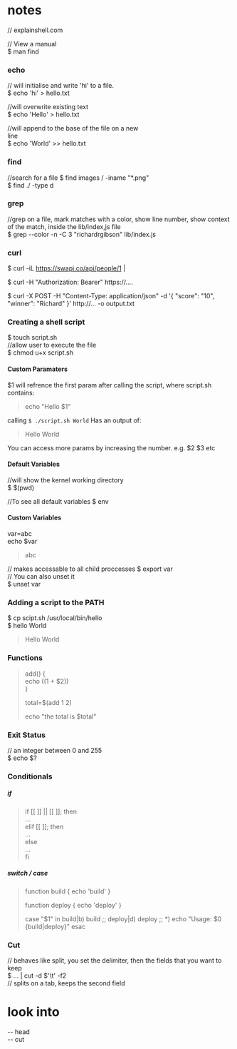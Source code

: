 
# notes
// explainshell.com

// View a manual  
$ man find 

### echo
// will initialise and write 'hi' to a file.   
$ echo 'hi' > hello.txt

//will overwrite existing text  
$ echo 'Hello' > hello.txt

//will append to the base of the file on a new  
line  
$ echo 'World' >> hello.txt

### find
//search for a file
$ find images / -iname "\*.png"  
$ find ./ -type d  

### grep
//grep on a file, mark matches with a color, show line number, show context of the match, inside the lib/index,js file  
$ grep --color -n -C 3 "richardrgibson" lib/index.js

### curl
$ curl -iL https://swapi.co/api/people/1 |

$ curl -H "Authorization: Bearer" https://....

$ curl -X POST -H "Content-Type: application/json" -d '{ "score": "10", "winner": "Richard" }' http://... -o output.txt 


### Creating a shell script
$ touch script.sh  
//allow user to execute the file  
$ chmod u+x script.sh

#### Custom Paramaters
$1 will refrence the first param after calling the script, where script.sh contains:  
> echo "Hello $1" 

calling `$ ./script.sh World` Has an output of:  
> Hello World

You can access more params by increasing the  number. e.g. $2 $3 etc 

#### Default Variables
//will show the kernel working directory  
$ $(pwd)

//To see all default variables 
$ env

#### Custom Variables
var=abc   
echo $var  
> abc  

// makes accessable to all child proccesses
$ export var  
// You can also unset it  
$ unset var  



### Adding a script to the PATH
$ cp scipt.sh /usr/local/bin/hello  
$ hello World  
> Hello World
  

### Functions
>add() {  
> echo $(($1 + $2))  
>}  
>
>total=$(add 1 2)
>
>echo "the total is $total"

### Exit Status
// an integer between 0 and 255  
$ echo $?

### Conditionals
##### if
> if [[  ]] || [[ ]]; then  
>  ...  
> elif [[  ]]; then   
>  ...  
> else  
>  ...  
> fi  

##### switch / case
> function build {
>   echo 'build'
> }
> 
> function deploy {
>   echo 'deploy'
> }
> 
> case "$1" in
>   build|b)
>     build
>     ;;
>   deploy|d)
>     deploy
>     ;;
>   *)
>     echo "Usage: $0 {build|deploy}"
> esac


### Cut
// behaves like split, you set the delimiter, then the fields that you want to keep    
$ ... | cut -d $'\t' -f2  
// splits on a tab, keeps the second field



# look into 
-- head  
-- cut  

